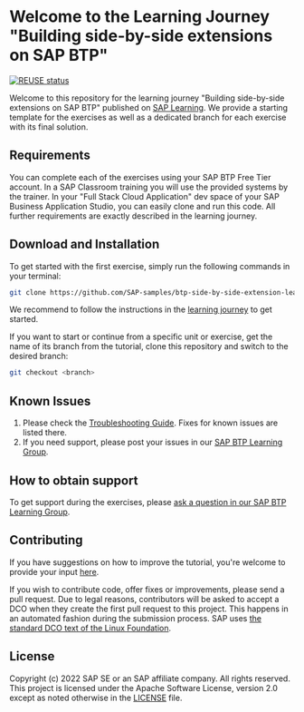 # Welcome to the Learning Journey "Building side-by-side extensions on SAP BTP"
[![REUSE status](https://api.reuse.software/badge/github.com/SAP-samples/extension-suite-learning-journey)](https://api.reuse.software/info/github.com/SAP-samples/extension-suite-learning-journey)

Welcome to this repository for the learning journey "Building side-by-side extensions on SAP BTP" published on [SAP Learning](https://learning.sap.com/learning-journey/building-side-by-side-extensions-on-sap-btp). We provide a starting template for the exercises as well as a dedicated branch for each exercise with its final solution.

## Requirements
You can complete each of the exercises using your SAP BTP Free Tier account. In a SAP Classroom training you will use the provided systems by the trainer. In your "Full Stack Cloud Application" dev space of your SAP Business Application Studio, you can easily clone and run this code. All further requirements are exactly described in the learning journey.

## Download and Installation

To get started with the first exercise, simply run the following commands in your terminal:

```sh
git clone https://github.com/SAP-samples/btp-side-by-side-extension-learning-journey
```

We recommend to follow the instructions in the [learning journey](https://learning.sap.com/learning-journey/building-side-by-side-extensions-on-sap-btp) to get started.


If you want to start or continue from a specific unit or exercise, get the name of its branch from the tutorial, clone this repository and switch to the desired branch:

```sh
git checkout <branch>
```

## Known Issues

1. Please check the [Troubleshooting Guide](./TROUBLESHOOTING.md). Fixes for known issues are listed there.
2. If you need support, please post your issues in our [SAP BTP Learning Group](https://groups.community.sap.com/t5/sap-btp-learning/gh-p/SAP-BTP-Learning).

## How to obtain support

To get support during the exercises, please [ask a question in our SAP BTP Learning Group](https://groups.community.sap.com/t5/sap-btp-learning/gh-p/SAP-BTP-Learning).

## Contributing
If you have suggestions on how to improve the tutorial, you're welcome to provide your input [here](https://github.com/SAP-samples/extension-suite-learning-journey/issues).

If you wish to contribute code, offer fixes or improvements, please send a pull request. Due to legal reasons, contributors will be asked to accept a DCO when they create the first pull request to this project. This happens in an automated fashion during the submission process. SAP uses [the standard DCO text of the Linux Foundation](https://developercertificate.org/).

## License
Copyright (c) 2022 SAP SE or an SAP affiliate company. All rights reserved. This project is licensed under the Apache Software License, version 2.0 except as noted otherwise in the [LICENSE](LICENSES/Apache-2.0.txt) file.

